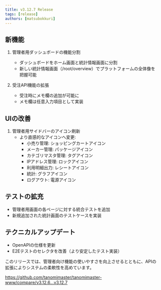 ```yaml
---
title: v3.12.7 Release
tags: [release]
authors: [matsubokkuri]
---
```


<!-- truncate -->


## 新機能
1. 管理者用ダッシュボードの機能分割
   - ダッシュボードをホーム画面と統計情報画面に分割
   - 新しい統計情報画面（/root/overview）でプラットフォームの全体像を把握可能

2. 受注API機能の拡張
   - 受注時にメモ欄の追加が可能に
   - メモ欄は任意入力項目として実装

## UIの改善
1. 管理者用サイドバーのアイコン刷新
   - より直感的なアイコンへ変更:
     - 小売り管理: ショッピングカートアイコン
     - メーカー管理: パッケージアイコン
     - カテゴリマスタ管理: タグアイコン
     - IPアドレス管理: ロックアイコン
     - 利用明細出力: レシートアイコン
     - 統計: グラフアイコン
     - ログアウト: 電源アイコン

## テストの拡充
- 管理者用画面の各ページに対する統合テストを追加
- 新規追加された統計画面のテストケースを実装

## テクニカルアップデート
- OpenAPIの仕様を更新
- E2Eテストのセレクタを改善（より安定したテスト実装）

このリリースでは、管理者向け機能の使いやすさを向上させるとともに、APIの拡張によりシステムの柔軟性を高めています。



https://github.com/tanomimaster/tanomimaster-www/compare/v3.12.6...v3.12.7

